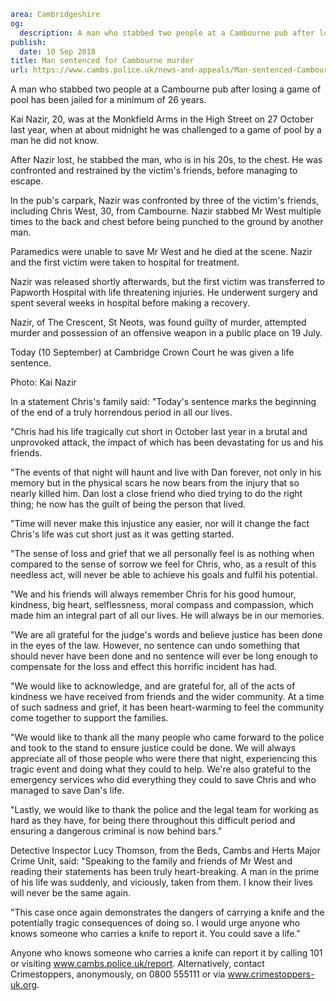 ```yaml
area: Cambridgeshire
og:
  description: A man who stabbed two people at a Cambourne pub after losing a game of pool has been jailed for a minimum of X years.
publish:
  date: 10 Sep 2018
title: Man sentenced for Cambourne murder
url: https://www.cambs.police.uk/news-and-appeals/Man-sentenced-Cambourne-murder
```

A man who stabbed two people at a Cambourne pub after losing a game of pool has been jailed for a minimum of 26 years.

Kai Nazir, 20, was at the Monkfield Arms in the High Street on 27 October last year, when at about midnight he was challenged to a game of pool by a man he did not know.

After Nazir lost, he stabbed the man, who is in his 20s, to the chest. He was confronted and restrained by the victim's friends, before managing to escape.

In the pub's carpark, Nazir was confronted by three of the victim's friends, including Chris West, 30, from Cambourne. Nazir stabbed Mr West multiple times to the back and chest before being punched to the ground by another man.

Paramedics were unable to save Mr West and he died at the scene. Nazir and the first victim were taken to hospital for treatment.

Nazir was released shortly afterwards, but the first victim was transferred to Papworth Hospital with life threatening injuries. He underwent surgery and spent several weeks in hospital before making a recovery.

Nazir, of The Crescent, St Neots, was found guilty of murder, attempted murder and possession of an offensive weapon in a public place on 19 July.

Today (10 September) at Cambridge Crown Court he was given a life sentence.

Photo: Kai Nazir

In a statement Chris's family said: "Today's sentence marks the beginning of the end of a truly horrendous period in all our lives.

"Chris had his life tragically cut short in October last year in a brutal and unprovoked attack, the impact of which has been devastating for us and his friends.

"The events of that night will haunt and live with Dan forever, not only in his memory but in the physical scars he now bears from the injury that so nearly killed him. Dan lost a close friend who died trying to do the right thing; he now has the guilt of being the person that lived.

"Time will never make this injustice any easier, nor will it change the fact Chris's life was cut short just as it was getting started.

"The sense of loss and grief that we all personally feel is as nothing when compared to the sense of sorrow we feel for Chris, who, as a result of this needless act, will never be able to achieve his goals and fulfil his potential.

"We and his friends will always remember Chris for his good humour, kindness, big heart, selflessness, moral compass and compassion, which made him an integral part of all our lives. He will always be in our memories.

"We are all grateful for the judge's words and believe justice has been done in the eyes of the law. However, no sentence can undo something that should never have been done and no sentence will ever be long enough to compensate for the loss and effect this horrific incident has had.

"We would like to acknowledge, and are grateful for, all of the acts of kindness we have received from friends and the wider community. At a time of such sadness and grief, it has been heart-warming to feel the community come together to support the families.

"We would like to thank all the many people who came forward to the police and took to the stand to ensure justice could be done. We will always appreciate all of those people who were there that night, experiencing this tragic event and doing what they could to help. We're also grateful to the emergency services who did everything they could to save Chris and who managed to save Dan's life.

"Lastly, we would like to thank the police and the legal team for working as hard as they have, for being there throughout this difficult period and ensuring a dangerous criminal is now behind bars."

Detective Inspector Lucy Thomson, from the Beds, Cambs and Herts Major Crime Unit, said: "Speaking to the family and friends of Mr West and reading their statements has been truly heart-breaking. A man in the prime of his life was suddenly, and viciously, taken from them. I know their lives will never be the same again.

"This case once again demonstrates the dangers of carrying a knife and the potentially tragic consequences of doing so. I would urge anyone who knows someone who carries a knife to report it. You could save a life."

Anyone who knows someone who carries a knife can report it by calling 101 or visiting www.cambs.police.uk/report. Alternatively, contact Crimestoppers, anonymously, on 0800 555111 or via www.crimestoppers-uk.org.
